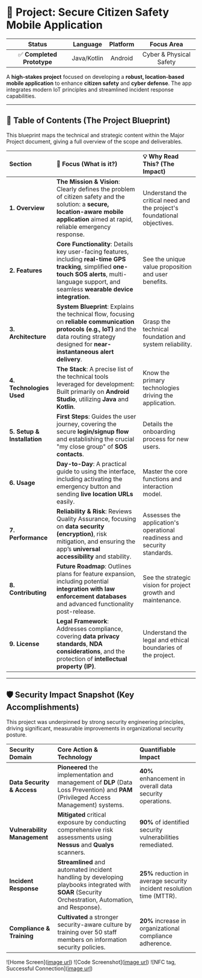 # 🚨 Project: Secure Citizen Safety Mobile Application

| Status | Language | Platform | Focus Area |
| :---: | :---: | :---: | :---: |
| ✅ **Completed Prototype** | Java/Kotlin | Android | Cyber & Physical Safety |

A **high-stakes project** focused on developing a **robust, location-based mobile application** to enhance **citizen safety** and **cyber defense**. The app integrates modern IoT principles and streamlined incident response capabilities.

---

## 📖 Table of Contents (The Project Blueprint)

This blueprint maps the technical and strategic content within the Major Project document, giving a full overview of the scope and deliverables.

| Section | 🎯 **Focus (What is it?)** | 💡 **Why Read This? (The Impact)** |
| :--- | :--- | :--- |
| **1. Overview** | **The Mission & Vision**: Clearly defines the problem of citizen safety and the solution: a **secure, location-aware mobile application** aimed at rapid, reliable emergency response. | Understand the critical need and the project's foundational objectives. |
| **2. Features** | **Core Functionality**: Details key user-facing features, including **real-time GPS tracking**, simplified **one-touch SOS alerts**, multi-language support, and seamless **wearable device integration**. | See the unique value proposition and user benefits. |
| **3. Architecture** | **System Blueprint**: Explains the technical flow, focusing on **reliable communication protocols (e.g., IoT)** and the data routing strategy designed for **near-instantaneous alert delivery**. | Grasp the technical foundation and system reliability. |
| **4. Technologies Used** | **The Stack**: A precise list of the technical tools leveraged for development: Built primarily on **Android Studio**, utilizing **Java** and **Kotlin**. | Know the primary technologies driving the application. |
| **5. Setup & Installation** | **First Steps**: Guides the user journey, covering the secure **login/signup flow** and establishing the crucial "my close group" of **SOS contacts**. | Details the onboarding process for new users. |
| **6. Usage** | **Day-to-Day**: A practical guide to using the interface, including activating the emergency button and sending **live location URLs** easily. | Master the core functions and interaction model. |
| **7. Performance** | **Reliability & Risk**: Reviews Quality Assurance, focusing on **data security (encryption)**, risk mitigation, and ensuring the app’s **universal accessibility** and stability. | Assesses the application's operational readiness and security standards. |
| **8. Contributing** | **Future Roadmap**: Outlines plans for feature expansion, including potential **integration with law enforcement databases** and advanced functionality post-release. | See the strategic vision for project growth and maintenance. |
| **9. License** | **Legal Framework**: Addresses compliance, covering **data privacy standards**, **NDA considerations**, and the protection of **intellectual property (IP)**. | Understand the legal and ethical boundaries of the project. |

---

## 🛡️ Security Impact Snapshot (Key Accomplishments)

This project was underpinned by strong security engineering principles, driving significant, measurable improvements in organizational security posture.

| Security Domain | Core Action & Technology | Quantifiable Impact |
| :--- | :--- | :--- |
| **Data Security & Access** | **Pioneered** the implementation and management of **DLP** (Data Loss Prevention) and **PAM** (Privileged Access Management) systems. | **40%** enhancement in overall data security operations. |
| **Vulnerability Management** | **Mitigated** critical exposure by conducting comprehensive risk assessments using **Nessus** and **Qualys** scanners. | **90%** of identified security vulnerabilities remediated. |
| **Incident Response** | **Streamlined** and automated incident handling by developing playbooks integrated with **SOAR** (Security Orchestration, Automation, and Response). | **25%** reduction in average security incident resolution time (MTTR). |
| **Compliance & Training** | **Cultivated** a stronger security-aware culture by training over 50 staff members on information security policies. | **20%** increase in organizational compliance adherence. |

![Home Screen]([image url](https://github.com/Mohanakrishnan-Sureshbabbu/Citizen-Safety/blob/b181f2b3cf34881e291c615382cf3125d8458930/Citizen%20Safety%23.png))
![Code Screenshot]([image url](https://github.com/Mohanakrishnan-Sureshbabbu/Citizen-Safety/blob/b181f2b3cf34881e291c615382cf3125d8458930/Citizen%20Safety_5.png))
![NFC tag, Successful Connection]([image url](https://github.com/Mohanakrishnan-Sureshbabbu/Citizen-Safety/blob/b181f2b3cf34881e291c615382cf3125d8458930/Citizen%20Safety_3.png))



